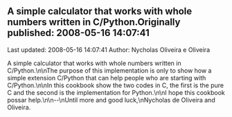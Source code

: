## A simple calculator that works with whole numbers written in C/Python.Originally published: 2008-05-16 14:07:41 
Last updated: 2008-05-16 14:07:41 
Author: Nycholas Oliveira e Oliveira 
 
A simple calculator that works with whole numbers written in C/Python.\n\nThe purpose of this implementation is only to show how a simple extension C/Python that can help people who are starting with C/Python.\n\nIn this cookbook show the two codes in C, the first is the pure C and the second is the implementation for Python.\n\nI hope this cookbook possar help.\n\n--\nUntil more and good luck,\nNycholas de Oliveira and Oliveira.